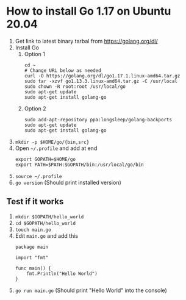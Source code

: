 # How to install Go 1.17 on Ubuntu 20.04

1. Get link to latest binary tarbal from https://golang.org/dl/
2. Install Go
   1. Option 1
      ```
      cd ~
      # Change URL below as needed
      curl -O https://golang.org/dl/go1.17.1.linux-amd64.tar.gz
      sudo tar -xzvf go1.13.3.linux-amd64.tar.gz -C /usr/local
      sudo chown -R root:root /usr/local/go
      sudo apt-get update
      sudo apt-get install golang-go
      ```
   2. Option 2
      ```
      sudo add-apt-repository ppa:longsleep/golang-backports
      sudo apt-get update
      sudo apt-get install golang-go
      ```
3. `mkdir -p $HOME/go/{bin,src}`
4. Open `~/.profile` and add at end
   ```
   export GOPATH=$HOME/go
   export PATH=$PATH:$GOPATH/bin:/usr/local/go/bin
   ```
5. `source ~/.profile`
6. `go version` (Should print installed version)

## Test if it works

1. `mkdir $GOPATH/hello_world`
2. `cd $GOPATH/hello_world`
3. `touch main.go`
4. Edit `main.go` and add this
   ```
   package main

   import "fmt"

   func main() {
       fmt.Println("Hello World")
   }
   ```
5. `go run main.go` (Should print "Hello World" into the console)
